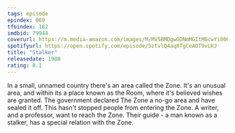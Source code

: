 ```yaml
---
tags: episode
epindex: 069
tfoindex: 182
imdbid: 79944
coverurl: https://m.media-amazon.com/images/M/MV5BMDgwODNmMGItMDcwYi00OWZjLTgyZjAtMGYwMmI4N2Q0NmJmXkEyXkFqcGdeQXVyNzY1MTU0Njk@._V1_SY300_CR2,0,202,300_.jpg
spotifyurl: https://open.spotify.com/episode/5ztvlQ4aq8TgCeAOT9vLKJ
title: "Stalker"
releasedate: 1980
rating: 8.1
---
```


In a small, unnamed country there's an area called the Zone. It's an unusual area, and within its a place known as the Room, where it's believed wishes are granted. The government declared The Zone a no-go area and have sealed it off. This hasn't stopped people from entering the Zone. A writer, and a professor, want to reach the Zone. Their guide - a man known as a stalker, has a special relation with the Zone.